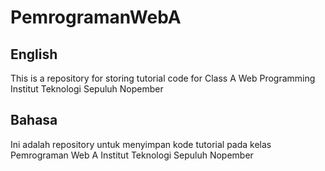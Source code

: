 # PemrogramanWebA

## English
This is a repository for storing tutorial code for Class A Web Programming Institut Teknologi Sepuluh Nopember

## Bahasa
Ini adalah repository untuk menyimpan kode tutorial pada kelas Pemrograman Web A Institut Teknologi Sepuluh Nopember
